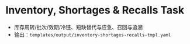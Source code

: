 # Inventory, Shortages & Recalls Task

- 库存周转/批次/效期/冷链、短缺替代与应急、召回与追溯
- 输出：`templates/output/inventory-shortages-recalls-tmpl.yaml`

